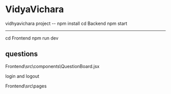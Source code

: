 # VidyaVichara
vidhyavichara project --
npm install
cd Backend
npm start




--------------------------------

cd Frontend
npm run dev


## questions 
Frontend\src\components\QuestionBoard.jsx



login and logout

Frontend\src\pages
